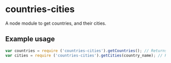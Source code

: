 # countries-cities 
A node module to get countries, and their cities.

## Example usage

``` javascript
var countries = require ('countries-cities').getCountries(); // Returns an array of country names.
var cities = require ('countries-cities').getCities(country_name); // Returns an array of city names of the particualr country.